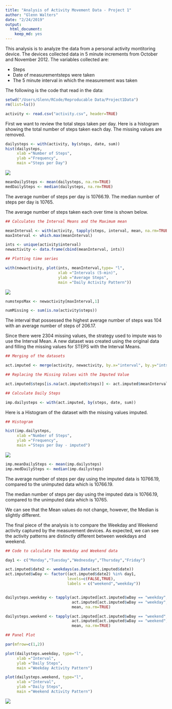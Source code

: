```yaml
---
title: "Analysis of Activity Movement Data - Project 1"
author: "Glenn Walters"
date: "2/24/2019"
output: 
  html_document: 
    keep_md: yes
---
```




This analysis is to analyze the data from a personal activity montitoring device. The devices collected data in 5 minute increments from October and November 2012.  The variables collected are:

- Steps
- Date of measurementsteps were taken
- The 5 minute interval in which the measurement was taken

The following is the code that read in the data:


```r
setwd("/Users/Glenn/RCode/Reproducable Data/Project1Data")
rm(list=ls())

activity <- read.csv("activity.csv", header=TRUE)
```

First we want to review the total steps taken per day.  Here is a histogram showing the total number of steps taken each day.  The missing values are removed.


```r
dailysteps <- with(activity, by(steps, date, sum))
hist(dailysteps,
     xlab ="Number of Steps",
     ylab ="Frequency",
     main ="Steps per Day")
```

![](PA1_template_files/figure-html/unnamed-chunk-2-1.png)<!-- -->

```r
meanDailySteps <- mean(dailysteps, na.rm=TRUE)
medDailySteps <- median(dailysteps, na.rm=TRUE)
```

The average number of steps per day is 10766.19.
The median number of steps per day is 10765.

The average number of steps taken each over time is shown below.


```r
## Calculates the Interval Means and the Maximum mean

meanInterval <- with(activity, tapply(steps, interval, mean, na.rm=TRUE))
maxInterval <- which.max(meanInterval)

ints <- unique(activity$interval)
newactivity <- data.frame(cbind(meanInterval, ints))

## Plotting time series

with(newactivity, plot(ints, meanInterval,type= "l",
                       xlab ="Intervals (5-min)",
                       ylab ="Average Steps",
                       main ="Daily Activity Pattern"))
```

![](PA1_template_files/figure-html/unnamed-chunk-3-1.png)<!-- -->

```r
numstepsMax <- newactivity[maxInterval,1]

numMissing <- sum(is.na(activity$steps))
```

The interval that possessed the highest average number of steps was 104 with an average number of steps of 206.17.

Since there were 2304 missing values, the strategy used to impute was to use the Interval Mean.  A new dataset was created using the original data and filling the missing values for STEPS with the Interval Means.



```r
## Merging of the datasets

act.imputed <- merge(activity, newactivity, by.x="interval", by.y="ints")

## Replacing the Missing Values with the Imputed Value

act.imputed$steps[is.na(act.imputed$steps)] <- act.imputed$meanInterval[is.na(act.imputed$steps)]

## Calculate Daily Steps

imp.dailysteps <- with(act.imputed, by(steps, date, sum))
```

Here is a Histogram of the dataset with the missing values imputed.

```r
## Histogram

hist(imp.dailysteps,
     xlab ="Number of Steps",
     ylab ="Frequency",
     main ="Steps per Day - imputed")
```

![](PA1_template_files/figure-html/unnamed-chunk-5-1.png)<!-- -->

```r
imp.meanDailySteps <- mean(imp.dailysteps)
imp.medDailySteps <- median(imp.dailysteps)
```

The average number of steps per day using the imputed data is 10766.19, compared to the unimputed data which is 10766.19.

The median number of steps per day using the imputed data is 10766.19, compared to the unimputed data which is 10765.

We can see that the Mean values do not change, however, the Median is slightly different.

The final piece of the analysis is to compare the Weekday and Weekend activity captured by the measurement devices.  As expected, we can see the activity patterns are distinctly different between weekdays and weekend.


```r
## Code to calculate the Weekday and Weekend data

day1 <- c("Monday","Tuesday","Wednesday","Thursday","Friday")

act.imputed$date2 <- weekdays(as.Date(act.imputed$date))
act.imputed$wDay <- factor((act.imputed$date2) %in% day1, 
                           levels=c(FALSE,TRUE),
                           labels = c("weekend","weekday"))


dailysteps.weekday <- tapply(act.imputed[act.imputed$wDay == "weekday",]$steps,
                             act.imputed[act.imputed$wDay == "weekday",]$interval,
                             mean, na.rm=TRUE)

dailysteps.weekend <- tapply(act.imputed[act.imputed$wDay == "weekend",]$steps,
                             act.imputed[act.imputed$wDay == "weekend",]$interval,
                             mean, na.rm=TRUE)

## Panel Plot

par(mfrow=c(1,2))

plot(dailysteps.weekday, type="l",
     xlab ="Interval",
     ylab ="Daily Steps",
     main ="Weekday Activity Pattern")

plot(dailysteps.weekend, type="l",
     xlab ="Interval",
     ylab ="Daily Steps",
     main ="Weekend Activity Pattern")
```

![](PA1_template_files/figure-html/unnamed-chunk-6-1.png)<!-- -->
